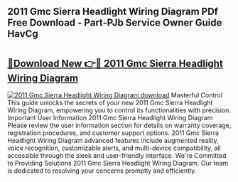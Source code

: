 ## 2011 Gmc Sierra Headlight Wiring Diagram PDf Free Download - Part-PJb Service Owner Guide HavCg

# <h2><a href="http://dflr1qo.blite.top/?on=2011+Gmc+Sierra+Headlight+Wiring+Diagram">🔗Download New 👉🔴 2011 Gmc Sierra Headlight Wiring Diagram</a></h2>

[![2011 Gmc Sierra Headlight Wiring Diagram download](https://i.imgur.com/lujVjoI.png)](http://dflr1qo.blite.top/?on=2011+Gmc+Sierra+Headlight+Wiring+Diagram)
Masterful Control This guide unlocks the secrets of your new 2011 Gmc Sierra Headlight Wiring Diagram, empowering you to control its functionalities with precision. Important User Information 2011 Gmc Sierra Headlight Wiring Diagram Please review the user information section for details on warranty coverage, registration procedures, and customer support options. 2011 Gmc Sierra Headlight Wiring Diagram advanced features include augmented reality, voice recognition, customizable alerts, and multi-device compatibility, all accessible through the sleek and user-friendly interface. We're Committed to Providing Solutions 2011 Gmc Sierra Headlight Wiring Diagram. Our team is dedicated to resolving your concerns promptly and efficiently.
